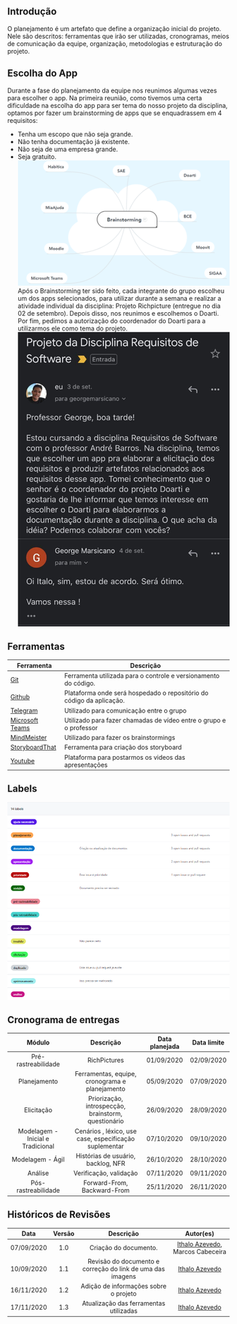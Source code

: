 ## Introdução
O planejamento é um artefato que define a organização inicial do projeto. Nele são descritos: ferramentas que irão ser utilizadas, cronogramas, meios de comunicação da equipe, organização, metodologias e estruturação do projeto.

## Escolha do App
Durante a fase do planejamento da equipe nos reunimos algumas vezes para escolher o app. Na primeira reunião, como tivemos uma certa dificuldade na escolha do app para ser tema do nosso projeto da disciplina, optamos por fazer um brainstorming de apps que se enquadrassem em 4 requisitos: 
- Tenha um escopo que não seja grande.
- Não tenha documentação já existente.
- Não seja de uma empresa grande.
- Seja gratuito. 
![brainstorming](../assets/images/doarti/escolhaDoApp.png)
Após o Brainstorming ter sido feito, cada integrante do grupo escolheu um dos apps selecionados, para utilizar durante a semana e realizar a atividade individual da disciplina: Projeto Richpicture (entregue no dia 02 de setembro). Depois disso, nos reunimos e escolhemos o Doarti. Por fim, pedimos a autorização do coordenador do Doarti para a utilizarmos ele como tema do projeto. 
![autorizacao](../assets/images/doarti/autorizacao.jpg)


## Ferramentas

| Ferramenta      | Descrição                                                                                |
| --------------- | ---------------------------------------------------------------------------------------- |
| [Git](https://git-scm.com/ )             | Ferramenta utilizada para o controle e versionamento do código. |
| [Github](https://github.com/)         | Plataforma onde será hospedado o repositório do código da aplicação.  |
| [Telegram](https://telegram.org/)        | Utilizado para comunicação entre o grupo                                                 |
| [Microsoft Teams](https://www.microsoft.com/pt-br/microsoft-365/microsoft-teams/free) | Utilizado para fazer chamadas de vídeo entre o grupo e o professor                       |
| [MindMeister](https://www.mindmeister.com/pt/) | Utilizado para fazer os brainstormings                       |
| [StoryboardThat](https://www.storyboardthat.com/pt) | Ferramenta para criação dos storyboard |
| [Youtube](https://www.youtube.com/ )             | Plataforma para postarmos os videos das apresentações |


## Labels

![Labels](../assets/images/doarti/labels.png)

## Cronograma de entregas

|              Módulo               |                       Descrição                        | Data planejada | Data limite |
| :-------------------------------: | :----------------------------------------------------: | :------------: | :---------: |
|        Pré-rastreabilidade        |                      RichPictures                      |   01/09/2020   | 02/09/2020  |
|           Planejamento            |     Ferramentas, equipe, cronograma e planejamento     |   05/09/2020   | 07/09/2020  |
|            Elicitação             |  Priorização, introspecção, brainstorm, questionário   |   26/09/2020   | 28/09/2020  |
| Modelagem - Inicial e Tradicional | Cenários , léxico, use case, especificação suplementar |   07/10/2020   | 09/10/2020  |
|         Modelagem - Ágil          |           Histórias de usuário, backlog, NFR           |   26/10/2020   | 28/10/2020  |
|              Análise              |                 Verificação, validação                 |   07/11/2020   | 09/11/2020  |
|        Pós-rastreabilidade        |              Forward-From, Backward-From               |   25/11/2020   | 26/11/2020  |

## Históricos de Revisões

|    Data    | Versão |                         Descrição                          |            Autor(es)             |
| :--------: | :----: | :--------------------------------------------------------: | :------------------------------: |
| 07/09/2020 |  1.0   |                   Criação do documento.                    | [Ithalo Azevedo](https://github.com/ithaloazevedo), Marcos Cabeceira |
| 10/09/2020 |  1.1   | Revisão do documento e correção do link de uma das imagens |          [Ithalo Azevedo](https://github.com/ithaloazevedo)          |
| 16/11/2020 |  1.2   |           Adição de informações sobre o projeto            |          [Ithalo Azevedo](https://github.com/ithaloazevedo)          |
| 17/11/2020 |  1.3   |           Atualização das ferramentas utilizadas           |          [Ithalo Azevedo](https://github.com/ithaloazevedo)         |


